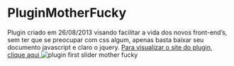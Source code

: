 PluginMotherFucky
=================
Plugin criado em 26/08/2013 visando facilitar a vida dos novos front-end’s, sem ter que se preocupar com css algum, apenas basta baixar seu documento javascript e claro o jquery.
<a href="http://www.motherfucky.eu5.org">Para visualizar o site do plugin, clique aqui </a>
<img src="https://fbcdn-sphotos-g-a.akamaihd.net/hphotos-ak-ash4/1002197_159047857624043_1349353794_n.jpg" alt="plugin first slider mother fucky" />

